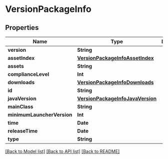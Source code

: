 # VersionPackageInfo

## Properties
Name | Type | Description | Notes
------------ | ------------- | ------------- | -------------
**version** | **String** |  | [optional] 
**assetIndex** | [**VersionPackageInfoAssetIndex**](VersionPackageInfoAssetIndex.md) |  | [optional] 
**assets** | **String** |  | [optional] 
**complianceLevel** | **Int** |  | [optional] 
**downloads** | [**VersionPackageInfoDownloads**](VersionPackageInfoDownloads.md) |  | [optional] 
**id** | **String** |  | [optional] 
**javaVersion** | [**VersionPackageInfoJavaVersion**](VersionPackageInfoJavaVersion.md) |  | [optional] 
**mainClass** | **String** |  | [optional] 
**minimumLauncherVersion** | **Int** |  | [optional] 
**time** | **Date** |  | [optional] 
**releaseTime** | **Date** |  | [optional] 
**type** | **String** |  | [optional] 

[[Back to Model list]](../README.md#documentation-for-models) [[Back to API list]](../README.md#documentation-for-api-endpoints) [[Back to README]](../README.md)


